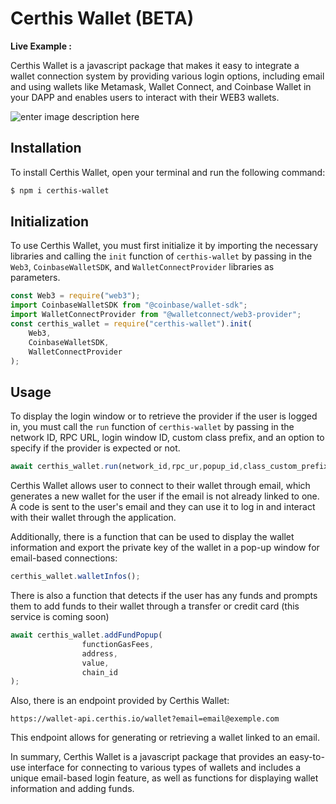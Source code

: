 # Certhis Wallet (BETA)



**Live Example :** 

Certhis Wallet is a javascript package that makes it easy to integrate a wallet connection system by providing various login options, including email and using wallets like Metamask, Wallet Connect, and Coinbase Wallet in your DAPP and enables users to interact with their WEB3 wallets.


![enter image description here](https://i.ibb.co/MPzr5J3/Untitled-design-27.png)



## Installation

To install Certhis Wallet, open your terminal and run the following command:


```sh
$ npm i certhis-wallet
```

## Initialization

To use Certhis Wallet, you must first initialize it by importing the necessary libraries and calling the `init` function of `certhis-wallet` by passing in the `Web3`, `CoinbaseWalletSDK`, and `WalletConnectProvider` libraries as parameters.

```js
const Web3 = require("web3");
import CoinbaseWalletSDK from "@coinbase/wallet-sdk";
import WalletConnectProvider from "@walletconnect/web3-provider";
const certhis_wallet = require("certhis-wallet").init(
	Web3,
	CoinbaseWalletSDK,
	WalletConnectProvider
);
```

## Usage

To display the login window or to retrieve the provider if the user is logged in, you must call the `run` function of `certhis-wallet` by passing in the network ID, RPC URL, login window ID, custom class prefix, and an option to specify if the provider is expected or not.

```js
await certhis_wallet.run(network_id,rpc_ur,popup_id,class_custom_prefix, return_provider, disable_certhis_wallet);
```

Certhis Wallet allows user to connect to their wallet through email, which generates a new wallet for the user if the email is not already linked to one. A code is sent to the user's email and they can use it to log in and interact with their wallet through the application.

Additionally, there is a function that can be used to display the wallet information and export the private key of the wallet in a pop-up window for email-based connections:

```js
certhis_wallet.walletInfos();
```

There is also a function that detects if the user has any funds and prompts them to add funds to their wallet through a transfer or credit card (this service is coming soon)

```js
await certhis_wallet.addFundPopup(
                functionGasFees,
                address,
                value,
                chain_id
);
```

Also, there is an endpoint provided by Certhis Wallet:

`https://wallet-api.certhis.io/wallet?email=email@exemple.com` 

This endpoint allows for generating or retrieving a wallet linked to an email.

In summary, Certhis Wallet is a javascript package that provides an easy-to-use interface for connecting to various types of wallets and includes a unique email-based login feature, as well as functions for displaying wallet information and adding funds.
